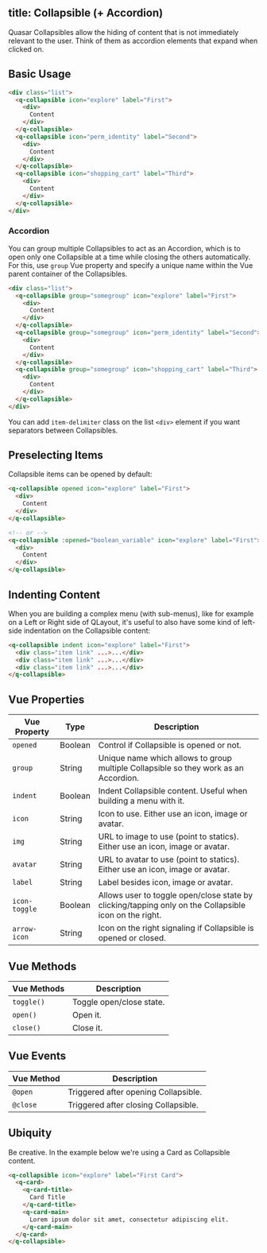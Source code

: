title: Collapsible (+ Accordion)
---
Quasar Collapsibles allow the hiding of content that is not immediately relevant to the user. Think of them as accordion elements that expand when clicked on.

<input type="hidden" data-fullpage-demo="web-components/collapsible">

## Basic Usage
``` html
<div class="list">
  <q-collapsible icon="explore" label="First">
    <div>
      Content
    </div>
  </q-collapsible>
  <q-collapsible icon="perm_identity" label="Second">
    <div>
      Content
    </div>
  </q-collapsible>
  <q-collapsible icon="shopping_cart" label="Third">
    <div>
      Content
    </div>
  </q-collapsible>
</div>
```

### Accordion
You can group multiple Collapsibles to act as an Accordion, which is to open only one Collapsible at a time while closing the others automatically. For this, use `group` Vue property and specify a unique name within the Vue parent container of the Collapsibles.
``` html
<div class="list">
  <q-collapsible group="somegroup" icon="explore" label="First">
    <div>
      Content
    </div>
  </q-collapsible>
  <q-collapsible group="somegroup" icon="perm_identity" label="Second">
    <div>
      Content
    </div>
  </q-collapsible>
  <q-collapsible group="somegroup" icon="shopping_cart" label="Third">
    <div>
      Content
    </div>
  </q-collapsible>
</div>
```

You can add `item-delimiter` class on the list `<div>` element if you want separators between Collapsibles.

## Preselecting Items
Collapsible items can be opened by default:

``` html
<q-collapsible opened icon="explore" label="First">
  <div>
    Content
  </div>
</q-collapsible>

<!-- or -->
<q-collapsible :opened="boolean_variable" icon="explore" label="First">
  <div>
    Content
  </div>
</q-collapsible>
```

## Indenting Content
When you are building a complex menu (with sub-menus), like for example on a Left or Right side of QLayout, it's useful to also have some kind of left-side indentation on the Collapsible content:

```html
<q-collapsible indent icon="explore" label="First">
  <div class="item link" ...>...</div>
  <div class="item link" ...>...</div>
  <div class="item link" ...>...</div>
</q-collapsible>
```

## Vue Properties
| Vue Property | Type | Description |
| --- | --- | --- |
| `opened` | Boolean | Control if Collapsible is opened or not. |
| `group` | String | Unique name which allows to group multiple Collapsible so they work as an Accordion. |
| `indent` | Boolean | Indent Collapsible content. Useful when building a menu with it. |
| `icon` | String | Icon to use. Either use an icon, image or avatar. |
| `img` | String | URL to image to use (point to statics). Either use an icon, image or avatar. |
| `avatar` | String | URL to avatar to use (point to statics). Either use an icon, image or avatar. |
| `label` | String | Label besides icon, image or avatar. |
| `icon-toggle` | Boolean | Allows user to toggle open/close state by clicking/tapping only on the Collapsible icon on the right. |
| `arrow-icon` | String | Icon on the right signaling if Collapsible is opened or closed. |

## Vue Methods
| Vue Methods | Description |
| --- | --- |
| `toggle()` | Toggle open/close state. |
| `open()` | Open it. |
| `close()` | Close it. |

## Vue Events

| Vue Method | Description |
| --- | --- |
| `@open` | Triggered after opening Collapsible. |
| `@close` | Triggered after closing Collapsible. |

## Ubiquity
Be creative. In the example below we're using a Card as Collapsible content.

``` html
<q-collapsible icon="explore" label="First Card">
  <q-card>
    <q-card-title>
      Card Title
    </q-card-title>
    <q-card-main>
      Lorem ipsum dolor sit amet, consectetur adipiscing elit.
    </q-card-main>
  </q-card>
</q-collapsible>
```
